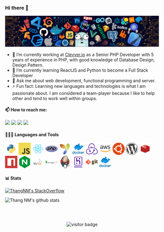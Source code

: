 ### Hi there 👋
![](/header.png)
- 🔭 I’m currently working at [Clevver.io](https://www.clevver.io/) as a Senior PHP Developer with 5 years of experience in PHP, with good knowledge of Database Design, Design Pattern.
- 🌱 I’m currently learning ReactJS and Python to become a Full Stack Developer
- 💬 Ask me about web development, functional programming and server.
- ⚡ Fun fact: Learning new languages and technologies is what I am passionate about. I am considered a team-player because I like to help other and tend to work well within groups.


#### 📫 How to reach me:
[<img src="https://img.icons8.com/color/48/000000/globe.png" width="3.5%"/>](https://thangnm.info/)
[<img src="https://img.icons8.com/color/48/000000/linkedin.png" width="3.5%"/>](https://www.linkedin.com/in/thang-nguyen-minh/)
[<img src="https://img.icons8.com/color/48/000000/twitter.png" width="3.5%"/>](https://twitter.com/thangnm93)
<a href="mailto:minhthang0403@gmail.com"> <img src="https://img.icons8.com/fluent/48/000000/gmail.png" width="3.5%"/> </a>


#### 👨🏻‍💻 Languages and Tools <br />
<code><img height="40" src="https://raw.githubusercontent.com/github/explore/master/topics/python/python.png"></code>
<code><img height="40" src="https://raw.githubusercontent.com/github/explore/master/topics/javascript/javascript.png"></code>
<code><img height="40" src="https://raw.githubusercontent.com/github/explore/master/topics/react/react.png"></code>
<code><img height="40" src="https://raw.githubusercontent.com/github/explore/master/topics/php/php.png"></code>
<code><img height="40" src="https://raw.githubusercontent.com/github/explore/master/topics/yii/yii.png"></code>
<code><img height="40" src="https://raw.githubusercontent.com/github/explore/master/topics/docker/docker.png"></code>
<code><img height="40" src="https://raw.githubusercontent.com/github/explore/master/topics/redux/redux.png"></code>
<code><img height="40" src="https://raw.githubusercontent.com/github/explore/master/topics/aws/aws.png"></code>
<code><img height="40" src="https://raw.githubusercontent.com/github/explore/master/topics/ubuntu/ubuntu.png"></code>
<code><img height="40" src="https://raw.githubusercontent.com/github/explore/master/topics/wordpress/wordpress.png"></code>
<code><img height="40" src="https://raw.githubusercontent.com/github/explore/master/topics/redis/redis.png"></code>
<code><img height="40" src="https://raw.githubusercontent.com/github/explore/master/topics/npm/npm.png"></code>
<code><img height="40" src="https://raw.githubusercontent.com/github/explore/master/topics/nginx/nginx.png"></code>
<code><img height="40" src="https://raw.githubusercontent.com/github/explore/master/topics/mysql/mysql.png"></code>
<code><img height="40" src="https://raw.githubusercontent.com/github/explore/master/topics/mongodb/mongodb.png"></code>
<code><img height="40" src="https://raw.githubusercontent.com/github/explore/master/topics/jenkins/jenkins.png"></code>
<code><img height="40" src="https://raw.githubusercontent.com/github/explore/master/topics/heroku/heroku.png"></code>
<code><img height="40" src="https://raw.githubusercontent.com/github/explore/master/topics/git/git.png"></code>
<code><img height="40" src="https://raw.githubusercontent.com/github/explore/master/topics/docker/docker.png"></code>

#### 📊 Stats
[![ThangNM's StackOverflow](https://github-readme-stackoverflow.vercel.app/?userID=6075942&layout=compact)](https://stackoverflow.com/users/6075942/thangnm)

![Thang NM's github stats](https://github-readme-stats.vercel.app/api?username=thangnm93&include_all_commits=true&hide=contribs)

<br/>
<br/>
<p align="center"><img src="https://visitor-badge.glitch.me/badge?page_id=thangnm93.thangnm93" alt="visitor badge" /> </p>
